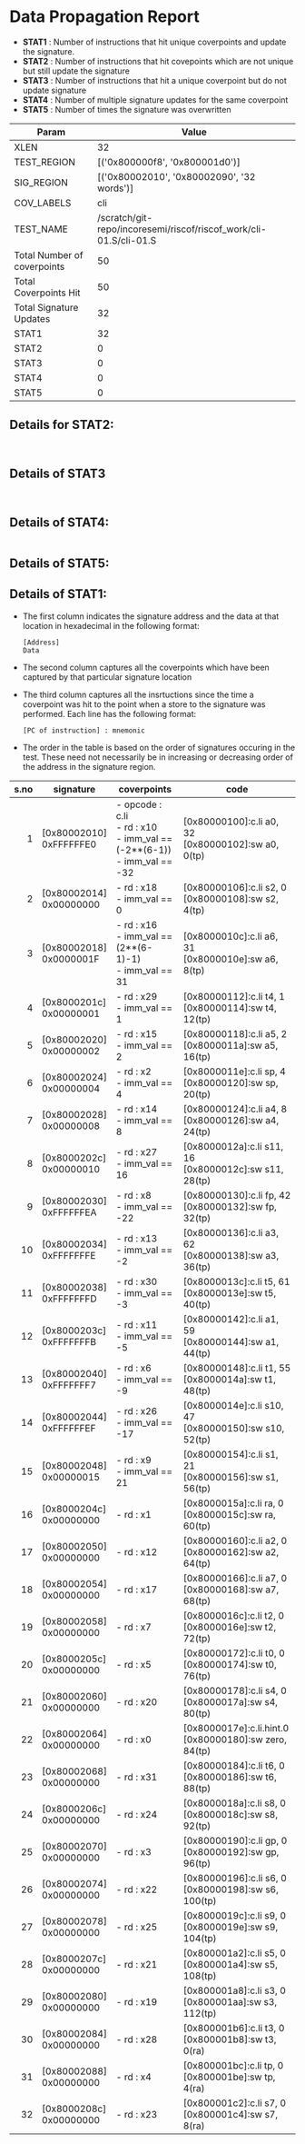 
# Data Propagation Report

- **STAT1** : Number of instructions that hit unique coverpoints and update the signature.
- **STAT2** : Number of instructions that hit covepoints which are not unique but still update the signature
- **STAT3** : Number of instructions that hit a unique coverpoint but do not update signature
- **STAT4** : Number of multiple signature updates for the same coverpoint
- **STAT5** : Number of times the signature was overwritten

| Param                     | Value    |
|---------------------------|----------|
| XLEN                      | 32      |
| TEST_REGION               | [('0x800000f8', '0x800001d0')]      |
| SIG_REGION                | [('0x80002010', '0x80002090', '32 words')]      |
| COV_LABELS                | cli      |
| TEST_NAME                 | /scratch/git-repo/incoresemi/riscof/riscof_work/cli-01.S/cli-01.S    |
| Total Number of coverpoints| 50     |
| Total Coverpoints Hit     | 50      |
| Total Signature Updates   | 32      |
| STAT1                     | 32      |
| STAT2                     | 0      |
| STAT3                     | 0     |
| STAT4                     | 0     |
| STAT5                     | 0     |

## Details for STAT2:

```


```

## Details of STAT3

```


```

## Details of STAT4:

```

```

## Details of STAT5:



## Details of STAT1:

- The first column indicates the signature address and the data at that location in hexadecimal in the following format: 
  ```
  [Address]
  Data
  ```

- The second column captures all the coverpoints which have been captured by that particular signature location

- The third column captures all the insrtuctions since the time a coverpoint was
  hit to the point when a store to the signature was performed. Each line has
  the following format:
  ```
  [PC of instruction] : mnemonic
  ```
- The order in the table is based on the order of signatures occuring in the
  test. These need not necessarily be in increasing or decreasing order of the
  address in the signature region.

|s.no|        signature         |                                     coverpoints                                     |                             code                             |
|---:|--------------------------|-------------------------------------------------------------------------------------|--------------------------------------------------------------|
|   1|[0x80002010]<br>0xFFFFFFE0|- opcode : c.li<br> - rd : x10<br> - imm_val == (-2**(6-1))<br> - imm_val == -32<br> |[0x80000100]:c.li a0, 32<br> [0x80000102]:sw a0, 0(tp)<br>    |
|   2|[0x80002014]<br>0x00000000|- rd : x18<br> - imm_val == 0<br>                                                    |[0x80000106]:c.li s2, 0<br> [0x80000108]:sw s2, 4(tp)<br>     |
|   3|[0x80002018]<br>0x0000001F|- rd : x16<br> - imm_val == (2**(6-1)-1)<br> - imm_val == 31<br>                     |[0x8000010c]:c.li a6, 31<br> [0x8000010e]:sw a6, 8(tp)<br>    |
|   4|[0x8000201c]<br>0x00000001|- rd : x29<br> - imm_val == 1<br>                                                    |[0x80000112]:c.li t4, 1<br> [0x80000114]:sw t4, 12(tp)<br>    |
|   5|[0x80002020]<br>0x00000002|- rd : x15<br> - imm_val == 2<br>                                                    |[0x80000118]:c.li a5, 2<br> [0x8000011a]:sw a5, 16(tp)<br>    |
|   6|[0x80002024]<br>0x00000004|- rd : x2<br> - imm_val == 4<br>                                                     |[0x8000011e]:c.li sp, 4<br> [0x80000120]:sw sp, 20(tp)<br>    |
|   7|[0x80002028]<br>0x00000008|- rd : x14<br> - imm_val == 8<br>                                                    |[0x80000124]:c.li a4, 8<br> [0x80000126]:sw a4, 24(tp)<br>    |
|   8|[0x8000202c]<br>0x00000010|- rd : x27<br> - imm_val == 16<br>                                                   |[0x8000012a]:c.li s11, 16<br> [0x8000012c]:sw s11, 28(tp)<br> |
|   9|[0x80002030]<br>0xFFFFFFEA|- rd : x8<br> - imm_val == -22<br>                                                   |[0x80000130]:c.li fp, 42<br> [0x80000132]:sw fp, 32(tp)<br>   |
|  10|[0x80002034]<br>0xFFFFFFFE|- rd : x13<br> - imm_val == -2<br>                                                   |[0x80000136]:c.li a3, 62<br> [0x80000138]:sw a3, 36(tp)<br>   |
|  11|[0x80002038]<br>0xFFFFFFFD|- rd : x30<br> - imm_val == -3<br>                                                   |[0x8000013c]:c.li t5, 61<br> [0x8000013e]:sw t5, 40(tp)<br>   |
|  12|[0x8000203c]<br>0xFFFFFFFB|- rd : x11<br> - imm_val == -5<br>                                                   |[0x80000142]:c.li a1, 59<br> [0x80000144]:sw a1, 44(tp)<br>   |
|  13|[0x80002040]<br>0xFFFFFFF7|- rd : x6<br> - imm_val == -9<br>                                                    |[0x80000148]:c.li t1, 55<br> [0x8000014a]:sw t1, 48(tp)<br>   |
|  14|[0x80002044]<br>0xFFFFFFEF|- rd : x26<br> - imm_val == -17<br>                                                  |[0x8000014e]:c.li s10, 47<br> [0x80000150]:sw s10, 52(tp)<br> |
|  15|[0x80002048]<br>0x00000015|- rd : x9<br> - imm_val == 21<br>                                                    |[0x80000154]:c.li s1, 21<br> [0x80000156]:sw s1, 56(tp)<br>   |
|  16|[0x8000204c]<br>0x00000000|- rd : x1<br>                                                                        |[0x8000015a]:c.li ra, 0<br> [0x8000015c]:sw ra, 60(tp)<br>    |
|  17|[0x80002050]<br>0x00000000|- rd : x12<br>                                                                       |[0x80000160]:c.li a2, 0<br> [0x80000162]:sw a2, 64(tp)<br>    |
|  18|[0x80002054]<br>0x00000000|- rd : x17<br>                                                                       |[0x80000166]:c.li a7, 0<br> [0x80000168]:sw a7, 68(tp)<br>    |
|  19|[0x80002058]<br>0x00000000|- rd : x7<br>                                                                        |[0x8000016c]:c.li t2, 0<br> [0x8000016e]:sw t2, 72(tp)<br>    |
|  20|[0x8000205c]<br>0x00000000|- rd : x5<br>                                                                        |[0x80000172]:c.li t0, 0<br> [0x80000174]:sw t0, 76(tp)<br>    |
|  21|[0x80002060]<br>0x00000000|- rd : x20<br>                                                                       |[0x80000178]:c.li s4, 0<br> [0x8000017a]:sw s4, 80(tp)<br>    |
|  22|[0x80002064]<br>0x00000000|- rd : x0<br>                                                                        |[0x8000017e]:c.li.hint.0<br> [0x80000180]:sw zero, 84(tp)<br> |
|  23|[0x80002068]<br>0x00000000|- rd : x31<br>                                                                       |[0x80000184]:c.li t6, 0<br> [0x80000186]:sw t6, 88(tp)<br>    |
|  24|[0x8000206c]<br>0x00000000|- rd : x24<br>                                                                       |[0x8000018a]:c.li s8, 0<br> [0x8000018c]:sw s8, 92(tp)<br>    |
|  25|[0x80002070]<br>0x00000000|- rd : x3<br>                                                                        |[0x80000190]:c.li gp, 0<br> [0x80000192]:sw gp, 96(tp)<br>    |
|  26|[0x80002074]<br>0x00000000|- rd : x22<br>                                                                       |[0x80000196]:c.li s6, 0<br> [0x80000198]:sw s6, 100(tp)<br>   |
|  27|[0x80002078]<br>0x00000000|- rd : x25<br>                                                                       |[0x8000019c]:c.li s9, 0<br> [0x8000019e]:sw s9, 104(tp)<br>   |
|  28|[0x8000207c]<br>0x00000000|- rd : x21<br>                                                                       |[0x800001a2]:c.li s5, 0<br> [0x800001a4]:sw s5, 108(tp)<br>   |
|  29|[0x80002080]<br>0x00000000|- rd : x19<br>                                                                       |[0x800001a8]:c.li s3, 0<br> [0x800001aa]:sw s3, 112(tp)<br>   |
|  30|[0x80002084]<br>0x00000000|- rd : x28<br>                                                                       |[0x800001b6]:c.li t3, 0<br> [0x800001b8]:sw t3, 0(ra)<br>     |
|  31|[0x80002088]<br>0x00000000|- rd : x4<br>                                                                        |[0x800001bc]:c.li tp, 0<br> [0x800001be]:sw tp, 4(ra)<br>     |
|  32|[0x8000208c]<br>0x00000000|- rd : x23<br>                                                                       |[0x800001c2]:c.li s7, 0<br> [0x800001c4]:sw s7, 8(ra)<br>     |
